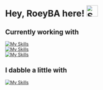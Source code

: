 #  Hey, RoeyBA here! <img src="https://raw.githubusercontent.com/Tarikul-Islam-Anik/Animated-Fluent-Emojis/master/Emojis/Smilies/Saluting%20Face.png" alt="Saluting Face" width="36" height="36" />

## Currently working with
[![My Skills](https://skillicons.dev/icons?i=py,fastapi,git&theme=dark)](https://skillicons.dev)  
[![My Skills](https://skillicons.dev/icons?i=prometheus,grafana,mongodb,rabbitmq&theme=dark)](https://skillicons.dev)  
[![My Skills](https://skillicons.dev/icons?i=docker,openshift&theme=dark)](https://skillicons.dev)


## I dabble a little with
[![My Skills](https://skillicons.dev/icons?i=arduino,java,cs,godot,lua,neovim,linux,nix&theme=dark)](https://skillicons.dev)
